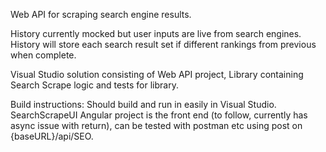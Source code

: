 Web API for scraping search engine results.

History currently mocked but user inputs are live from search engines. History will store each search result set if different rankings from previous when complete.

Visual Studio solution consisting of Web API project, Library containing Search Scrape logic and tests for library.

Build instructions:
Should build and run in easily in Visual Studio.
SearchScrapeUI Angular project is the front end (to follow, currently has async issue with return), can be tested with postman etc using post on {baseURL}/api/SEO.

